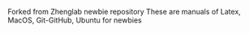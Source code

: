 Forked from Zhenglab newbie repository
These are manuals of Latex, MacOS, Git-GitHub, Ubuntu for newbies

